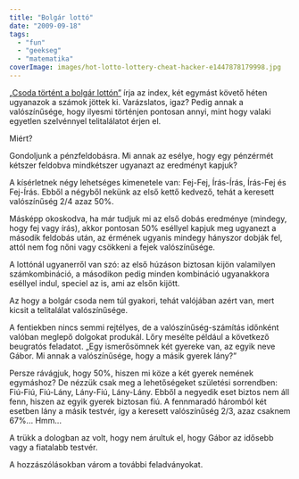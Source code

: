 ```yaml
---
title: "Bolgár lottó"
date: "2009-09-18"
tags: 
  - "fun"
  - "geekseg"
  - "matematika"
coverImage: images/hot-lotto-lottery-cheat-hacker-e1447878179998.jpg
---
```


[„Csoda történt a bolgár lottón”](http://index.hu/tudomany/2009/09/18/csoda_tortent_a_bolgar_lotton/) írja az index, két egymást követő héten ugyanazok a számok jöttek ki. Varázslatos, igaz? Pedig annak a valószínűsége, hogy ilyesmi történjen pontosan annyi, mint hogy valaki egyetlen szelvénnyel telitalálatot érjen el.

Miért?

Gondoljunk a pénzfeldobásra. Mi annak az esélye, hogy egy pénzérmét kétszer feldobva mindkétszer ugyanazt az eredményt kapjuk?

A kísérletnek négy lehetséges kimenetele van: Fej-Fej, Írás-Írás, Írás-Fej és Fej-Írás. Ebből a négyből nekünk az első kettő kedvező, tehát a keresett valószínűség 2/4 azaz 50%.

Másképp okoskodva, ha már tudjuk mi az első dobás eredménye (mindegy, hogy fej vagy írás), akkor pontosan 50% eséllyel kapjuk meg ugyanezt a második feldobás után, az érmének ugyanis mindegy hányszor dobják fel, attól nem fog nőni vagy csökkeni a fejek valószínűsége.

A lottónál ugyanerről van szó: az első húzáson biztosan kijön valamilyen számkombináció, a másodikon pedig minden kombináció ugyanakkora eséllyel indul, speciel az is, ami az elsőn kijött.

Az hogy a bolgár csoda nem túl gyakori, tehát valójában azért van, mert kicsit a telitalálat valószínűsége.

A fentiekben nincs semmi rejtélyes, de a valószínűség-számítás időnként valóban meglepő dolgokat produkál. Lőry mesélte például a következő beugratós feladatot. „Egy ismerősömnek két gyereke van, az egyik neve Gábor. Mi annak a valószínűsége, hogy a másik gyerek lány?”

Persze rávágjuk, hogy 50%, hiszen mi köze a két gyerek nemének egymáshoz? De nézzük csak meg a lehetőségeket születési sorrendben: Fiú-Fiú, Fiú-Lány, Lány-Fiú, Lány-Lány. Ebből a negyedik eset biztos nem áll fenn, hiszen az egyik gyerek biztosan fiú. A fennmaradó háromból két esetben lány a másik testvér, így a keresett valószínűség 2/3, azaz csaknem 67%... Hmm...

A trükk a dologban az volt, hogy nem árultuk el, hogy Gábor az idősebb vagy a fiatalabb testvér.

A hozzászólásokban várom a további feladványokat.
